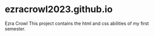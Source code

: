 # ezracrowl2023.github.io
Ezra Crowl
This project contains the html and css abilities of my first semester.
